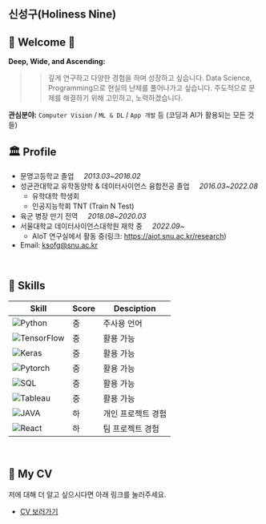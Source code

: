 

## 신성구(Holiness Nine)

## 🎉 Welcome 🎉
**Deep, Wide, and Ascending:**
>> 깊게 연구하고 다양한 경험을 하며 성장하고 싶습니다.
>> Data Science, Programming으로 현실의 난제를 풀어나가고 싶습니다.
>> 주도적으로 문제를 해결하기 위해 고민하고, 노력하겠습니다.

**관심분야:** ```Computer Vision``` / ```ML & DL``` / ```App 개발``` 등 (코딩과 AI가 활용되는 모든 것들)

## 🏛 Profile

- 문명고등학교 졸업 &nbsp;&nbsp;&nbsp; _2013.03~2016.02_
- 성균관대학교 유학동양학 & 데이터사이언스 융합전공 졸업 &nbsp;&nbsp;&nbsp; _2016.03~2022.08_
   - 유학대학 학생회
   - 인공지능학회 TNT (Train N Test)
- 육군 병장 만기 전역 &nbsp;&nbsp;&nbsp; _2018.08~2020.03_
- 서울대학교 데이터사이언스대학원 재학 중 &nbsp;&nbsp;&nbsp; _2022.09~_
   - AIoT 연구실에서 활동 중(링크: https://aiot.snu.ac.kr/research)
- Email: ksofg@snu.ac.kr
<br/>


## 🌠 Skills

| Skill | Score | Desciption |
| ------ | ------ | ----- |
| ![Python](https://img.shields.io/badge/Python-3776AB?style=flat-square&logo=Python&logoColor=white)| 중 | 주사용 언어 |
| ![TensorFlow](https://img.shields.io/badge/TensorFlow-FF6F00?style=flat-square&logo=TensorFlow&logoColor=white)| 중 | 활용 가능 |
| ![Keras](https://img.shields.io/badge/Keras-D00000?style=flat-square&logo=Keras&logoColor=white) | 중 | 활용 가능 |
| ![Pytorch](https://img.shields.io/badge/PyTorch-EE4C2C?style=flat-square&logo=PyTorch&logoColor=white) | 중 | 활용 가능 |
| ![SQL](https://img.shields.io/badge/MySQL-4479A1?style=flat-square&logo=MySQL&logoColor=white) | 중 | 활용 가능 |
| ![Tableau](https://img.shields.io/badge/Tableau-276DC3?style=flat-square&logo=Tableau&logoColor=white) | 중 | 활용 가능 |
| ![JAVA](https://img.shields.io/badge/Java-007396?style=flat-square&logo=Java&logoColor=white) | 하 | 개인 프로젝트 경험 |
| ![React](https://img.shields.io/badge/React-4479A1?style=flat-square&logo=React&logoColor=white) | 하 | 팀 프로젝트 경험 |
<br/>

## 📝 My CV
저에 대해 더 알고 싶으시다면 아래 링크를 눌러주세요.
- [CV 보러가기](./CV.pdf)
